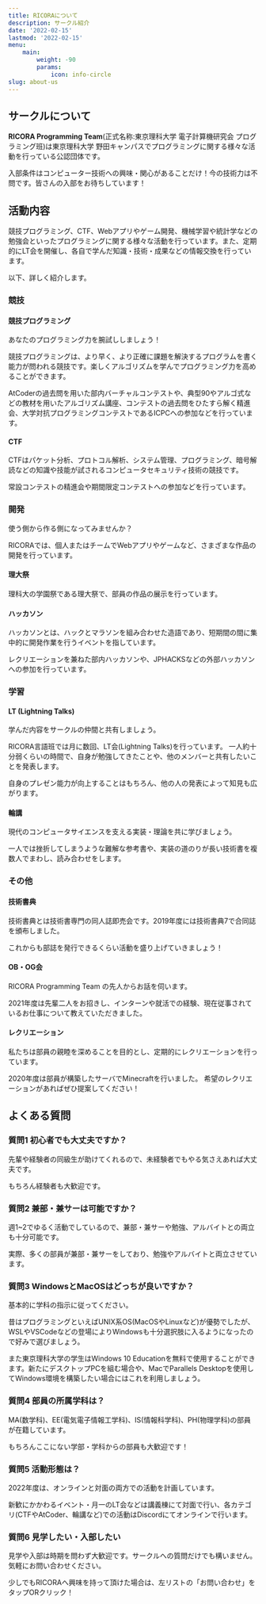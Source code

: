 ```yaml
---
title: RICORAについて
description: サークル紹介
date: '2022-02-15'
lastmod: '2022-02-15'
menu:
    main:
        weight: -90
        params:
            icon: info-circle
slug: about-us
---
```


## サークルについて

**RICORA Programming Team**(正式名称:東京理科大学 電子計算機研究会 プログラミング班)は東京理科大学 野田キャンパスでプログラミングに関する様々な活動を行っている公認団体です。

入部条件はコンピューター技術への興味・関心があることだけ！今の技術力は不問です。皆さんの入部をお待ちしています！

## 活動内容

競技プログラミング、CTF、Webアプリやゲーム開発、機械学習や統計学などの勉強会といったプログラミングに関する様々な活動を行っています。また、定期的にLT会を開催し、各自で学んだ知識・技術・成果などの情報交換を行っています。


以下、詳しく紹介します。

### 競技

#### 競技プログラミング

あなたのプログラミング力を腕試ししましょう！

競技プログラミングは、より早く、より正確に課題を解決するプログラムを書く能力が問われる競技です。楽しくアルゴリズムを学んでプログラミング力を高めることができます。

AtCoderの過去問を用いた部内バーチャルコンテストや、典型90やアルゴ式などの教材を用いたアルゴリズム講座、コンテストの過去問をひたすら解く精進会、大学対抗プログラミングコンテストであるICPCへの参加などを行っています。

#### CTF

CTFはパケット分析、プロトコル解析、システム管理、プログラミング、暗号解読などの知識や技能が試されるコンピュータセキュリティ技術の競技です。

常設コンテストの精進会や期間限定コンテストへの参加などを行っています。

### 開発

使う側から作る側になってみませんか？

RICORAでは、個人またはチームでWebアプリやゲームなど、さまざまな作品の開発を行っています。

#### 理大祭

理科大の学園祭である理大祭で、部員の作品の展示を行っています。

#### ハッカソン

ハッカソンとは、ハックとマラソンを組み合わせた造語であり、短期間の間に集中的に開発作業を行うイベントを指しています。

レクリエーションを兼ねた部内ハッカソンや、JPHACKSなどの外部ハッカソンへの参加を行っています。

### 学習

#### LT (Lightning Talks)

学んだ内容をサークルの仲間と共有しましょう。

RICORA言語班では月に数回、LT会(Lightning Talks)を行っています。 一人約十分弱くらいの時間で、自身が勉強してきたことや、他のメンバーと共有したいことを発表します。 

自身のプレゼン能力が向上することはもちろん、他の人の発表によって知見も広がります。

#### 輪講

現代のコンピュータサイエンスを支える実装・理論を共に学びましょう。

一人では挫折してしまうような難解な参考書や、実装の道のりが長い技術書を複数人でまわし、読み合わせをします。

### その他

#### 技術書典

技術書典とは技術書専門の同人誌即売会です。2019年度には技術書典7で合同誌を頒布しました。

これからも部誌を発行できるくらい活動を盛り上げていきましょう！

#### OB・OG会

RICORA Programming Team の先人からお話を伺います。

2021年度は先輩二人をお招きし、インターンや就活での経験、現在従事されているお仕事について教えていただきました。

#### レクリエーション

私たちは部員の親睦を深めることを目的とし、定期的にレクリエーションを行っています。

2020年度は部員が構築したサーバでMinecraftを行いました。 希望のレクリエーションがあればぜひ提案してください！


## よくある質問

### 質問1 初心者でも大丈夫ですか？

先輩や経験者の同級生が助けてくれるので、未経験者でもやる気さえあれば大丈夫です。

もちろん経験者も大歓迎です。

### 質問2 兼部・兼サーは可能ですか？

週1~2でゆるく活動でしているので、兼部・兼サーや勉強、アルバイトとの両立も十分可能です。

実際、多くの部員が兼部・兼サーをしており、勉強やアルバイトと両立させています。

### 質問3 WindowsとMacOSはどっちが良いですか？

基本的に学科の指示に従ってください。

昔はプログラミングといえばUNIX系OS(MacOSやLinuxなど)が優勢でしたが、WSLやVSCodeなどの登場によりWindowsも十分選択肢に入るようになったので好みで選びましょう。

また東京理科大学の学生はWindows 10 Educationを無料で使用することができます。新たにデスクトップPCを組む場合や、MacでParallels Desktopを使用してWindows環境を構築したい場合にはこれを利用しましょう。

### 質問4 部員の所属学科は？

MA(数学科)、EE(電気電子情報工学科)、IS(情報科学科)、PH(物理学科)の部員が在籍しています。

もちろんここにない学部・学科からの部員も大歓迎です！

### 質問5 活動形態は？

2022年度は、オンラインと対面の両方での活動を計画しています。

新歓にかかわるイベント・月一のLT会などは講義棟にて対面で行い、各カテゴリ(CTFやAtCoder、輪講など)での活動はDiscordにてオンラインで行います。

### 質問6 見学したい・入部したい

見学や入部は時期を問わず大歓迎です。サークルへの質問だけでも構いません。 気軽にお問い合わせください。

少しでもRICORAへ興味を持って頂けた場合は、左リストの「お問い合わせ」をタップORクリック！


